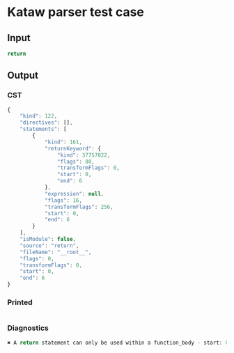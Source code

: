 # Kataw parser test case

## Input

`````js
return
`````

## Output

### CST

```javascript
{
    "kind": 122,
    "directives": [],
    "statements": [
        {
            "kind": 161,
            "returnKeyword": {
                "kind": 37757022,
                "flags": 80,
                "transformFlags": 0,
                "start": 0,
                "end": 6
            },
            "expression": null,
            "flags": 16,
            "transformFlags": 256,
            "start": 0,
            "end": 6
        }
    ],
    "isModule": false,
    "source": "return",
    "fileName": "__root__",
    "flags": 0,
    "transformFlags": 0,
    "start": 0,
    "end": 6
}
```

### Printed

```javascript

```

### Diagnostics

```javascript
✖ A return statement can only be used within a function_body - start: 0, end: 6

```

